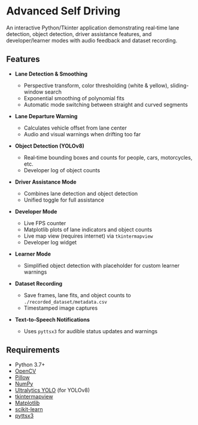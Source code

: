 # Advanced Self Driving

An interactive Python/Tkinter application demonstrating real‑time lane detection, object detection, driver assistance features, and developer/learner modes with audio feedback and dataset recording.

## Features

- **Lane Detection & Smoothing**  
  - Perspective transform, color thresholding (white & yellow), sliding-window search  
  - Exponential smoothing of polynomial fits  
  - Automatic mode switching between straight and curved segments  

- **Lane Departure Warning**  
  - Calculates vehicle offset from lane center  
  - Audio and visual warnings when drifting too far  

- **Object Detection (YOLOv8)**  
  - Real‑time bounding boxes and counts for people, cars, motorcycles, etc.  
  - Developer log of object counts  

- **Driver Assistance Mode**  
  - Combines lane detection and object detection  
  - Unified toggle for full assistance  

- **Developer Mode**  
  - Live FPS counter  
  - Matplotlib plots of lane indicators and object counts  
  - Live map view (requires internet) via `tkintermapview`  
  - Developer log widget  

- **Learner Mode**  
  - Simplified object detection with placeholder for custom learner warnings  

- **Dataset Recording**  
  - Save frames, lane fits, and object counts to `./recorded_dataset/metadata.csv`  
  - Timestamped image captures  

- **Text‑to‑Speech Notifications**  
  - Uses `pyttsx3` for audible status updates and warnings  

## Requirements

- Python 3.7+  
- [OpenCV](https://pypi.org/project/opencv-python/)  
- [Pillow](https://pypi.org/project/Pillow/)  
- [NumPy](https://pypi.org/project/numpy/)  
- [Ultralytics YOLO](https://pypi.org/project/ultralytics/) (for YOLOv8)  
- [tkintermapview](https://pypi.org/project/tkintermapview/)  
- [Matplotlib](https://pypi.org/project/matplotlib/)  
- [scikit-learn](https://pypi.org/project/scikit-learn/)  
- [pyttsx3](https://pypi.org/project/pyttsx3/)  
